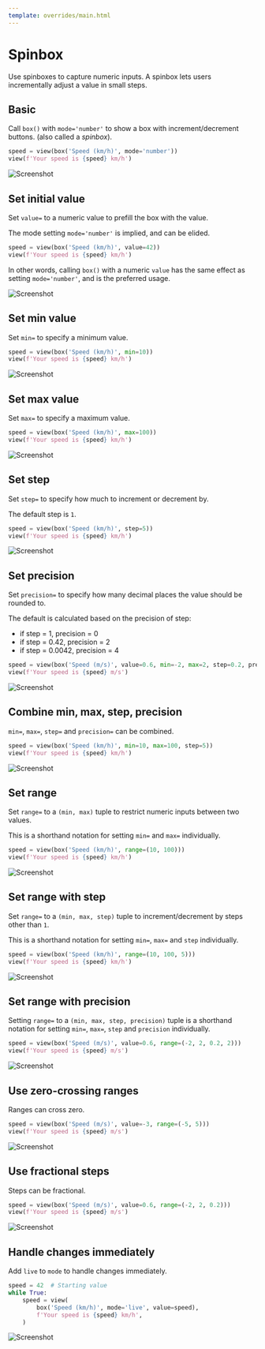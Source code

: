 ```yaml
---
template: overrides/main.html
---
```

# Spinbox

Use spinboxes to capture numeric inputs.
A spinbox lets users incrementally adjust a value in small steps.

## Basic

Call `box()` with `mode='number'` to show a box with increment/decrement buttons.
(also called a *spinbox*).


```py
speed = view(box('Speed (km/h)', mode='number'))
view(f'Your speed is {speed} km/h')
```


![Screenshot](assets/screenshots/spinbox_basic.png)


## Set initial value

Set `value=` to a numeric value to prefill the box with the value.

The mode setting `mode='number'` is implied, and can be elided.


```py
speed = view(box('Speed (km/h)', value=42))
view(f'Your speed is {speed} km/h')
```


In other words, calling `box()` with a numeric `value` has the same effect
as setting `mode='number'`, and is the preferred usage.


![Screenshot](assets/screenshots/spinbox_value.png)


## Set min value

Set `min=` to specify a minimum value.


```py
speed = view(box('Speed (km/h)', min=10))
view(f'Your speed is {speed} km/h')
```


![Screenshot](assets/screenshots/spinbox_min.png)


## Set max value

Set `max=` to specify a maximum value.


```py
speed = view(box('Speed (km/h)', max=100))
view(f'Your speed is {speed} km/h')
```


![Screenshot](assets/screenshots/spinbox_max.png)


## Set step

Set `step=` to specify how much to increment or decrement by.

The default step is `1`.


```py
speed = view(box('Speed (km/h)', step=5))
view(f'Your speed is {speed} km/h')
```


![Screenshot](assets/screenshots/spinbox_step.png)


## Set precision

Set `precision=` to specify how many decimal places the value should be rounded to.

The default is calculated based on the precision of step:

- if step = 1, precision = 0
- if step = 0.42, precision = 2
- if step = 0.0042, precision = 4


```py
speed = view(box('Speed (m/s)', value=0.6, min=-2, max=2, step=0.2, precision=2))
view(f'Your speed is {speed} m/s')
```


![Screenshot](assets/screenshots/spinbox_precision.png)


## Combine min, max, step, precision

`min=`, `max=`, `step=` and `precision=` can be combined.


```py
speed = view(box('Speed (km/h)', min=10, max=100, step=5))
view(f'Your speed is {speed} km/h')
```


![Screenshot](assets/screenshots/spinbox_range.png)


## Set range

Set `range=` to a `(min, max)` tuple to restrict numeric inputs between two values.

This is a shorthand notation for setting `min=` and `max=` individually.


```py
speed = view(box('Speed (km/h)', range=(10, 100)))
view(f'Your speed is {speed} km/h')
```


![Screenshot](assets/screenshots/spinbox_range_alt.png)


## Set range with step

Set `range=` to a `(min, max, step)` tuple to increment/decrement by steps other than `1`.

This is a shorthand notation for setting `min=`, `max=` and `step` individually.


```py
speed = view(box('Speed (km/h)', range=(10, 100, 5)))
view(f'Your speed is {speed} km/h')
```


![Screenshot](assets/screenshots/spinbox_range_alt_step.png)


## Set range with precision

Setting `range=` to a `(min, max, step, precision)` tuple is a shorthand notation for setting
`min=`, `max=`, `step` and `precision` individually.


```py
speed = view(box('Speed (m/s)', value=0.6, range=(-2, 2, 0.2, 2)))
view(f'Your speed is {speed} m/s')
```


![Screenshot](assets/screenshots/spinbox_range_alt_precision.png)


## Use zero-crossing ranges

Ranges can cross zero.


```py
speed = view(box('Speed (m/s)', value=-3, range=(-5, 5)))
view(f'Your speed is {speed} m/s')
```


![Screenshot](assets/screenshots/spinbox_negative.png)


## Use fractional steps

Steps can be fractional.


```py
speed = view(box('Speed (m/s)', value=0.6, range=(-2, 2, 0.2)))
view(f'Your speed is {speed} m/s')
```


![Screenshot](assets/screenshots/spinbox_decimal_step.png)


## Handle changes immediately

Add `live` to `mode` to handle changes immediately.


```py
speed = 42  # Starting value
while True:
    speed = view(
        box('Speed (km/h)', mode='live', value=speed),
        f'Your speed is {speed} km/h',
    )
```


![Screenshot](assets/screenshots/spinbox_live.png)
